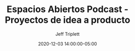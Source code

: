 ---
author: Jeff Triplett
categories:
- Podcast
date: 2020-12-03 14:00:00-05:00
excerpt: In this episode I am accompanied by Jeff Triplett . Partner at Revsys . President
  and founder of DEFNA, which is the foundation in charge of organizing the DjangoCon
  US. He is also a member of the Board of Directors of the PSF (Python Software Foundation).
image: https://generator.opengraphimg.com/?atSymbol=true&author=webology&authorSize=text-2xl&style=modern&tags=podcast&title=Espacios+Abiertos+Podcast+-+Proyectos+de+idea+a+producto
layout: post
redirect_to: https://espaciosabiertos.dev/jeff-triplett/
tags:
- podcast
title: Espacios Abiertos Podcast - Proyectos de idea a producto
---